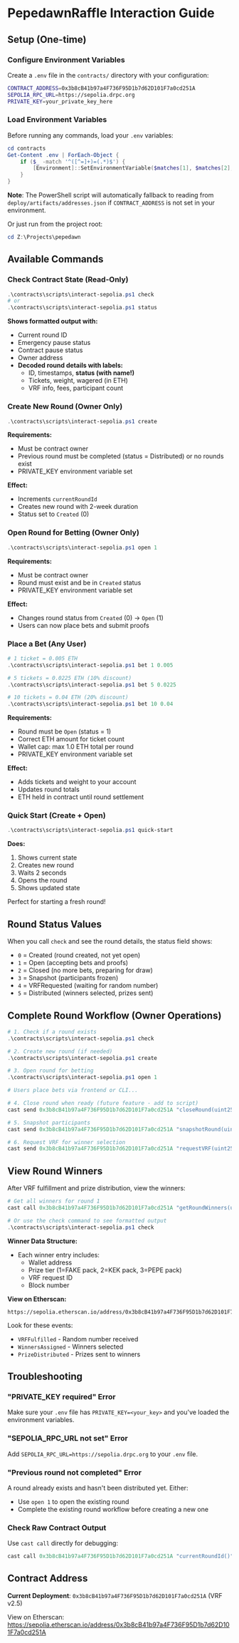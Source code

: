 # PepedawnRaffle Interaction Guide

## Setup (One-time)

### Configure Environment Variables

Create a `.env` file in the `contracts/` directory with your configuration:

```bash
CONTRACT_ADDRESS=0x3b8cB41b97a4F736F95D1b7d62D101F7a0cd251A
SEPOLIA_RPC_URL=https://sepolia.drpc.org
PRIVATE_KEY=your_private_key_here
```

### Load Environment Variables

Before running any commands, load your `.env` variables:

```powershell
cd contracts
Get-Content .env | ForEach-Object { 
    if ($_ -match '^([^=]+)=(.*)$') {
        [Environment]::SetEnvironmentVariable($matches[1], $matches[2], 'Process')
    }
}
```

**Note**: The PowerShell script will automatically fallback to reading from `deploy/artifacts/addresses.json` if `CONTRACT_ADDRESS` is not set in your environment.

Or just run from the project root:
```powershell
cd Z:\Projects\pepedawn
```

## Available Commands

### Check Contract State (Read-Only)
```powershell
.\contracts\scripts\interact-sepolia.ps1 check
# or
.\contracts\scripts\interact-sepolia.ps1 status
```
**Shows formatted output with:**
- Current round ID
- Emergency pause status
- Contract pause status
- Owner address
- **Decoded round details with labels:**
  - ID, timestamps, **status (with name!)**
  - Tickets, weight, wagered (in ETH)
  - VRF info, fees, participant count

### Create New Round (Owner Only)
```powershell
.\contracts\scripts\interact-sepolia.ps1 create
```
**Requirements:**
- Must be contract owner
- Previous round must be completed (status = Distributed) or no rounds exist
- PRIVATE_KEY environment variable set

**Effect:**
- Increments `currentRoundId`
- Creates new round with 2-week duration
- Status set to `Created` (0)

### Open Round for Betting (Owner Only)
```powershell
.\contracts\scripts\interact-sepolia.ps1 open 1
```
**Requirements:**
- Must be contract owner
- Round must exist and be in `Created` status
- PRIVATE_KEY environment variable set

**Effect:**
- Changes round status from `Created` (0) → `Open` (1)
- Users can now place bets and submit proofs

### Place a Bet (Any User)
```powershell
# 1 ticket = 0.005 ETH
.\contracts\scripts\interact-sepolia.ps1 bet 1 0.005

# 5 tickets = 0.0225 ETH (10% discount)
.\contracts\scripts\interact-sepolia.ps1 bet 5 0.0225

# 10 tickets = 0.04 ETH (20% discount)
.\contracts\scripts\interact-sepolia.ps1 bet 10 0.04
```
**Requirements:**
- Round must be `Open` (status = 1)
- Correct ETH amount for ticket count
- Wallet cap: max 1.0 ETH total per round
- PRIVATE_KEY environment variable set

**Effect:**
- Adds tickets and weight to your account
- Updates round totals
- ETH held in contract until round settlement

### Quick Start (Create + Open)
```powershell
.\contracts\scripts\interact-sepolia.ps1 quick-start
```
**Does:**
1. Shows current state
2. Creates new round
3. Waits 2 seconds
4. Opens the round
5. Shows updated state

Perfect for starting a fresh round!

## Round Status Values

When you call `check` and see the round details, the status field shows:
- `0` = Created (round created, not yet open)
- `1` = Open (accepting bets and proofs)
- `2` = Closed (no more bets, preparing for draw)
- `3` = Snapshot (participants frozen)
- `4` = VRFRequested (waiting for random number)
- `5` = Distributed (winners selected, prizes sent)

## Complete Round Workflow (Owner Operations)

```powershell
# 1. Check if a round exists
.\contracts\scripts\interact-sepolia.ps1 check

# 2. Create new round (if needed)
.\contracts\scripts\interact-sepolia.ps1 create

# 3. Open round for betting
.\contracts\scripts\interact-sepolia.ps1 open 1

# Users place bets via frontend or CLI...

# 4. Close round when ready (future feature - add to script)
cast send 0x3b8cB41b97a4F736F95D1b7d62D101F7a0cd251A "closeRound(uint256)" 1 --private-key $env:PRIVATE_KEY --rpc-url $env:SEPOLIA_RPC_URL

# 5. Snapshot participants
cast send 0x3b8cB41b97a4F736F95D1b7d62D101F7a0cd251A "snapshotRound(uint256)" 1 --private-key $env:PRIVATE_KEY --rpc-url $env:SEPOLIA_RPC_URL

# 6. Request VRF for winner selection
cast send 0x3b8cB41b97a4F736F95D1b7d62D101F7a0cd251A "requestVRF(uint256)" 1 --private-key $env:PRIVATE_KEY --rpc-url $env:SEPOLIA_RPC_URL
```

## View Round Winners

After VRF fulfillment and prize distribution, view the winners:

```powershell
# Get all winners for round 1
cast call 0x3b8cB41b97a4F736F95D1b7d62D101F7a0cd251A "getRoundWinners(uint256)" 1 --rpc-url $env:SEPOLIA_RPC_URL

# Or use the check command to see formatted output
.\contracts\scripts\interact-sepolia.ps1 check
```

**Winner Data Structure:**
- Each winner entry includes:
  - Wallet address
  - Prize tier (1=FAKE pack, 2=KEK pack, 3=PEPE pack)
  - VRF request ID
  - Block number

**View on Etherscan:**
```
https://sepolia.etherscan.io/address/0x3b8cB41b97a4F736F95D1b7d62D101F7a0cd251A
```

Look for these events:
- `VRFFulfilled` - Random number received
- `WinnersAssigned` - Winners selected
- `PrizeDistributed` - Prizes sent to winners

## Troubleshooting

### "PRIVATE_KEY required" Error
Make sure your `.env` file has `PRIVATE_KEY=<your_key>` and you've loaded the environment variables.

### "SEPOLIA_RPC_URL not set" Error
Add `SEPOLIA_RPC_URL=https://sepolia.drpc.org` to your `.env` file.

### "Previous round not completed" Error
A round already exists and hasn't been distributed yet. Either:
- Use `open 1` to open the existing round
- Complete the existing round workflow before creating a new one

### Check Raw Contract Output
Use `cast call` directly for debugging:
```powershell
cast call 0x3b8cB41b97a4F736F95D1b7d62D101F7a0cd251A "currentRoundId()" --rpc-url $env:SEPOLIA_RPC_URL
```

## Contract Address
**Current Deployment**: `0x3b8cB41b97a4F736F95D1b7d62D101F7a0cd251A` (VRF v2.5)

View on Etherscan: https://sepolia.etherscan.io/address/0x3b8cB41b97a4F736F95D1b7d62D101F7a0cd251A

